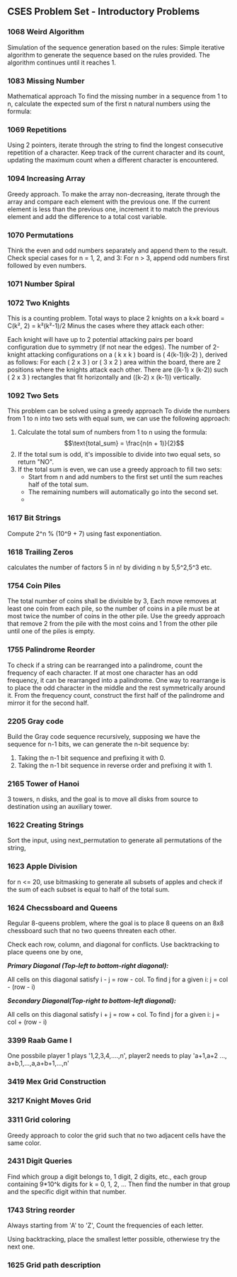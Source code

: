 ## CSES Problem Set - Introductory Problems

### 1068 Weird Algorithm

Simulation of the sequence generation based on the rules:
Simple iterative algorithm to generate the sequence based on the rules provided. The algorithm continues until it reaches 1.

### 1083 Missing Number

Mathematical approach
To find the missing number in a sequence from 1 to n, calculate the expected sum of the first n natural numbers using the formula:

### 1069 Repetitions

Using 2 pointers, iterate through the string to find the longest consecutive repetition of a character. Keep track of the current character and its count, updating the maximum count when a different character is encountered.

### 1094 Increasing Array

Greedy approach.
To make the array non-decreasing, iterate through the array and compare each element with the previous one. If the current element is less than the previous one, increment it to match the previous element and add the difference to a total cost variable.

### 1070 Permutations

Think the even and odd numbers separately and append them to the result.
Check special cases for n = 1, 2, and 3:
For n > 3, append odd numbers first followed by even numbers.

### 1071 Number Spiral

### 1072 Two Knights

This is a counting problem.
Total ways to place 2 knights on a k×k board = C(k², 2) = k²(k²-1)/2
Minus the cases where they attack each other:

Each knight will have up to 2 potential attacking pairs per board configuration due to symmetry (if not near the edges).
The number of 2-knight attacking configurations on a ( k x k ) board is ( 4(k-1)(k-2) ),
derived as follows:
For each ( 2 x 3 ) or ( 3 x 2 ) area within the board, there are 2 positions where the knights attack each other.
There are ((k-1) x (k-2)) such ( 2 x 3 ) rectangles that fit horizontally and ((k-2) x (k-1)) vertically.

### 1092 Two Sets

This problem can be solved using a greedy approach
To divide the numbers from 1 to n into two sets with equal sum, we can use the following approach:

1. Calculate the total sum of numbers from 1 to n using the formula:  
   $$\text{total_sum} = \frac{n(n + 1)}{2}$$
2. If the total sum is odd, it's impossible to divide into two equal sets, so return "NO".
3. If the total sum is even, we can use a greedy approach to fill two sets:
   - Start from n and add numbers to the first set until the sum reaches half of the total sum.
   - The remaining numbers will automatically go into the second set.
   -

### 1617 Bit Strings

Compute 2^n % (10^9 + 7) using fast exponentiation.

### 1618 Trailing Zeros

calculates the number of factors 5 in n! by dividing n by 5,5^2,5^3 etc.

### 1754 Coin Piles

The total number of coins shall be divisible by 3,
Each move removes at least one coin from each pile, so the number of coins in a pile must be at most twice the number of coins in the other pile.
Use the greedy approach that remove 2 from the pile with the most coins and 1 from the other pile until one of the piles is empty.

### 1755 Palindrome Reorder

To check if a string can be rearranged into a palindrome, count the frequency of each character.
If at most one character has an odd frequency, it can be rearranged into a palindrome.
One way to rearrange is to place the odd character in the middle and the rest symmetrically around it.
From the frequency count, construct the first half of the palindrome and mirror it for the second half.

### 2205 Gray code

Build the Gray code sequence recursively, supposing we have the sequence for n-1 bits, we can generate the n-bit sequence by:

1. Taking the n-1 bit sequence and prefixing it with 0.
2. Taking the n-1 bit sequence in reverse order and prefixing it with 1.

### 2165 Tower of Hanoi

3 towers, n disks, and the goal is to move all disks from source to destination using an auxiliary tower.

### 1622 Creating Strings

Sort the input, using next_permutation to generate all permutations of the string,

### 1623 Apple Division

for n <= 20, use bitmasking to generate all subsets of apples and check if the sum of each subset is equal to half of the total sum.

### 1624 Checssboard and Queens

Regular 8-queens problem, where the goal is to place 8 queens on an 8x8 chessboard such that no two queens threaten each other.

Check each row, column, and diagonal for conflicts. Use backtracking to place queens one by one,

**_Primary Diagonal (Top-left to bottom-right diagonal):_**

All cells on this diagonal satisfy i - j = row - col.
To find j for a given i: j = col - (row - i)

**_Secondary Diagonal(Top-right to bottom-left diagonal):_**

All cells on this diagonal satisfy i + j = row + col.
To find j for a given i: j = col + (row - i)

### 3399 Raab Game I

One possbile player 1 plays '1,2,3,4,....,n',
player2 needs to play 'a+1,a+2 ..., a+b,1,...,a,a+b+1,...,n'

### 3419 Mex Grid Construction

### 3217 Knight Moves Grid

### 3311 Grid coloring

Greedy approach to color the grid such that no two adjacent cells have the same color.

### 2431 Digit Queries

Find which group a digit belongs to, 1 digit, 2 digits, etc., each group containing 9\*10^k digits for k = 0, 1, 2, ...
Then find the number in that group and the specific digit within that number.

### 1743 String reorder

Always starting from 'A' to 'Z', Count the frequencies of each letter.

Using backtracking, place the smallest letter possible, otherwiese try the next one.

### 1625 Grid path description
